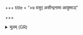 +++
title = "०७ वसुर् असीन्द्रनामा आयुष्माञ्"

+++
<details><summary>मूलम् (GR)</summary>

वसुर् असीन्द्रनामा-  
-आयुष्माञ् छतशारदः । +++(Bhatt. -āyuṣmān)+++  
स इन्द्र इव देवेषु  
त्विषीमान् विश आ वद ॥
</details>